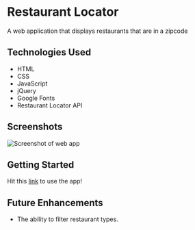 # Restaurant Locator
A web application that displays restaurants that are in a zipcode
## Technologies Used
- HTML
- CSS
- JavaScript
- jQuery
- Google Fonts
- Restaurant Locator API
## Screenshots
![Screenshot of web app](///home/mario/Pictures/Screenshots/Screenshot%20from%202023-03-20%2016-40-40.png)
## Getting Started
Hit this [link](www.mrod2871.github.io) to use the app!
## Future Enhancements
- The ability to filter restaurant types.